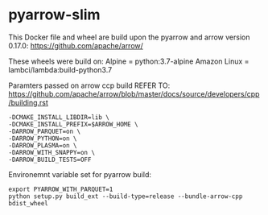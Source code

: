 # pyarrow-slim

This Docker file and wheel are build upon the pyarrow and arrow version 0.17.0: https://github.com/apache/arrow/

These wheels were build on:
Alpine = python:3.7-alpine
Amazon Linux = lambci/lambda:build-python3.7

Paramters passed on arrow ccp build
REFER TO: https://github.com/apache/arrow/blob/master/docs/source/developers/cpp/building.rst

    -DCMAKE_INSTALL_LIBDIR=lib \
    -DCMAKE_INSTALL_PREFIX=$ARROW_HOME \
    -DARROW_PARQUET=on \
    -DARROW_PYTHON=on \
    -DARROW_PLASMA=on \
    -DARROW_WITH_SNAPPY=on \
    -DARROW_BUILD_TESTS=OFF 

Environemnt variable set for pyarrow build:

    export PYARROW_WITH_PARQUET=1
    python setup.py build_ext --build-type=release --bundle-arrow-cpp bdist_wheel
